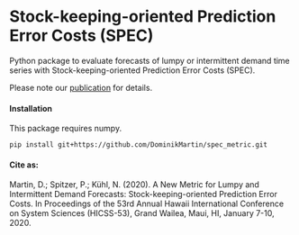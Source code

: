  # Stock-keeping-oriented Prediction Error Costs (SPEC)
Python package to evaluate forecasts of lumpy or intermittent demand time series with Stock-keeping-oriented Prediction Error Costs (SPEC).

Please note our [publication](https://arxiv.org/abs/2004.10537) for details.

#### Installation
This package requires numpy.
```
pip install git+https://github.com/DominikMartin/spec_metric.git
```

#### Cite as:
Martin, D.; Spitzer, P.; Kühl, N. (2020). A New Metric for Lumpy and Intermittent Demand Forecasts: Stock-keeping-oriented Prediction Error Costs. In Proceedings of the 53rd Annual Hawaii International Conference on System Sciences (HICSS-53), Grand Wailea, Maui, HI, January 7-10, 2020.

